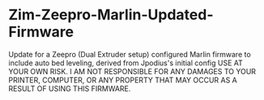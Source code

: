 # Zim-Zeepro-Marlin-Updated-Firmware
Update for a Zeepro (Dual Extruder setup) configured Marlin firmware to include auto bed leveling, derived from Jpodius's initial config
USE AT YOUR OWN RISK. I AM NOT RESPONSIBLE FOR ANY DAMAGES TO YOUR PRINTER, COMPUTER, OR ANY PROPERTY THAT MAY OCCUR AS A RESULT OF USING THIS FIRMWARE.

